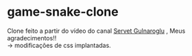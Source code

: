 # game-snake-clone
Clone feito a partir do vídeo do canal <a href="https://www.youtube.com/channel/UCvPPXcl5dJiBgRKGTA8inPA">Servet Gulnaroglu</a> , Meus agradecimentos!!<br>
-> modificações de css implantadas.
